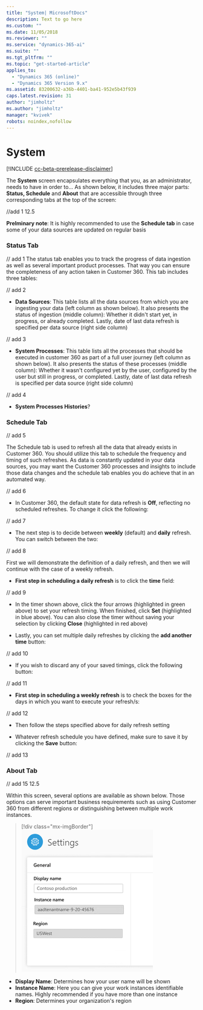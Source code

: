 ```yaml
---
title: "System| MicrosoftDocs"
description: Text to go here
ms.custom: ""
ms.date: 11/05/2018
ms.reviewer: ""
ms.service: "dynamics-365-ai"
ms.suite: ""
ms.tgt_pltfrm: ""
ms.topic: "get-started-article"
applies_to: 
  - "Dynamics 365 (online)"
  - "Dynamics 365 Version 9.x"
ms.assetid: 83200632-a36b-4401-ba41-952e5b43f939
caps.latest.revision: 31
author: "jimholtz"
ms.author: "jimholtz"
manager: "kvivek"
robots: noindex,nofollow
---
```

# System

[!INCLUDE [cc-beta-prerelease-disclaimer](../includes/cc-beta-prerelease-disclaimer.md)]

The **System** screen encapsulates everything that you, as an administrator, needs to have in order to... As shown below, it includes three major parts: **Status, Schedule** and **About** that are accessible through three corresponding tabs at the top of the screen:

//add 1 12.5

**Prelminary note**: It is highly recommended to use the **Schedule tab** in case some of your data sources are updated on regular basis

### Status Tab

// add 1 
The status tab enables you to track the progress of data ingestion as well as several important product processes. That way you can ensure the completeness of any action taken in Customer 360. This tab includes three tables:

// add 2

- **Data Sources**: This table lists all the data sources from which you are ingesting your data (left column as shown below). It also presents the status of ingestion (middle column): Whether it didn't start yet, in progress, or already completed. Lastly, date of last data refresh is specified per data source (right side column)

// add 3

- **System Processes**: This table lists all the processes that should be executed in customer 360 as part of a full user journey (left column as shown below). It also presents the status of these processes (middle column): Whether it wasn't configured yet by the user, configured by the user but still in progress, or completed. Lastly, date of last data refresh is specified per data source (right side column)

// add 4

- **System Processes Histories**?

### Schedule Tab

// add 5

The Schedule tab is used to refresh all the data that already exists in Customer 360. You should utilize this tab to schedule the frequency and timing of such refreshes. As data is constantly updated in your data sources, you may want the Customer 360 processes and insights to include those data changes and the schedule tab enables you do achieve that in an automated way.

// add 6

- In Customer 360, the default state for data refresh is **Off**, reflecting no scheduled refreshes. To change it click the following:

// add 7

- The next step is to decide between **weekly** (default) and **daily** refresh. You can switch between the two:

// add 8

First we will demonstrate the definition of a daily refresh, and then we will continue with the case of a weekly refresh.

- **First step in scheduling a daily refresh** is to click the **time** field:

// add 9

- In the timer shown above, click the four arrows (highlighted in green above) to set your refresh timing. When finished, click **Set** (highlighted in blue above). You can also close the timer without saving your selection by clicking **Close** (highlighted in red above)

- Lastly, you can set multiple daily refreshes by clicking the **add another time** button:

// add 10

- If you wish to discard any of your saved timings, click the following button:

// add 11

- **First step in scheduling a weekly refresh** is to check the boxes for the days in which you want to execute your refresh/s:

// add 12

- Then follow the steps specified above for daily refresh setting

- Whatever refresh schedule you have defined, make sure to save it by clicking the **Save** button:

// add 13

### About Tab

// add 15 12.5 

Within this screen, several options are available as shown below. Those options can serve important business requirements such as using Customer 360 from different regions or distinguishing between multiple work instances.

> [!div class="mx-imgBorder"] 
> ![](media/settings.png "Settings")

- **Display Name**: Determines how your user name will be shown
- **Instance Name**: Here you can give your work instances identifiable names. Highly recommended if you have more than one instance 
- **Region**: Determines your organization's region 
